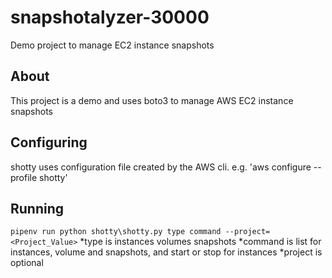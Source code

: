 # snapshotalyzer-30000
Demo project to manage EC2 instance snapshots

## About

This project is a demo and uses boto3 to manage AWS EC2 instance snapshots

## Configuring

shotty uses configuration file created by the AWS cli.
e.g.
'aws configure --profile shotty'

## Running

`pipenv run python shotty\shotty.py type command --project=<Project_Value>`
*type is instances volumes snapshots
*command is list for instances, volume and snapshots, and start or stop for instances
*project is optional
